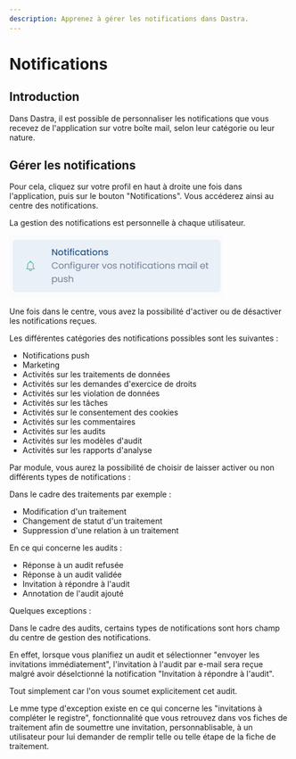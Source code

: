 ```yaml
---
description: Apprenez à gérer les notifications dans Dastra.
---
```


# Notifications

## Introduction

Dans Dastra, il est possible de personnaliser les notifications que vous recevez de l'application sur votre boîte mail, selon leur catégorie ou leur nature.

## Gérer les notifications

Pour cela, cliquez sur votre profil en haut à droite une fois dans l'application, puis sur le bouton "Notifications". Vous accéderez ainsi au centre des notifications.

La gestion des notifications est personnelle à chaque utilisateur.&#x20;

![Bouton "Notifications"](<../../.gitbook/assets/image (242).png>)

Une fois dans le centre, vous avez la possibilité d'activer ou de désactiver les notifications reçues.

Les différentes catégories des notifications possibles sont les suivantes :

* Notifications push
* Marketing
* Activités sur les traitements de données
* Activités sur les demandes d'exercice de droits
* Activités sur les violation de données
* Activités sur les tâches
* Activités sur le consentement des cookies
* Activités sur les commentaires
* Activités sur les audits
* Activités sur les modèles d'audit
* Activités sur les rapports d'analyse

Par module, vous aurez la possibilité de choisir de laisser activer ou non différents types de notifications :&#x20;

Dans le cadre des traitements par exemple :

* Modification d'un traitement
* Changement de statut d'un traitement
* Suppression d'une relation à un traitement

En ce qui concerne les audits :&#x20;

* Réponse à un audit refusée
* Réponse à un audit validée
* Invitation à répondre à l'audit
* Annotation de l'audit ajouté

Quelques exceptions :&#x20;

Dans le cadre des audits, certains types de notifications sont hors champ du centre de gestion des notifications.&#x20;

En effet, lorsque vous planifiez un audit et sélectionner "envoyer les invitations immédiatement", l'invitation à l'audit par e-mail sera reçue malgré avoir déselctionné la notification "Invitation à répondre à l'audit".&#x20;

Tout simplement car l'on vous soumet explicitement cet audit.&#x20;

Le mme type d'exception existe en ce qui concerne les "invitations à compléter le registre", fonctionnalité que vous retrouvez dans vos fiches de traitement afin de soumettre une invitation, personnablisable, à un utilisateur pour lui demander de remplir telle ou telle étape de la fiche de traitement.
